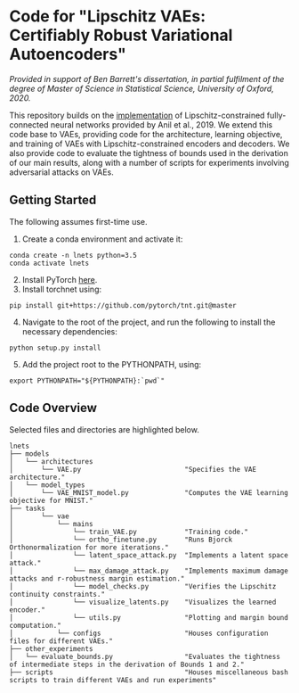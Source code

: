 # Code for "Lipschitz VAEs: Certifiably Robust Variational Autoencoders"

*Provided in support of Ben Barrett's dissertation, in partial fulfilment of the degree of Master of Science in Statistical Science, University of Oxford, 2020.*

This repository builds on the [implementation](https://github.com/cemanil/lnets) of Lipschitz-constrained fully-connected neural networks provided by Anil et al., 2019. We extend this code base to VAEs, providing code for the architecture, learning objective, and training of VAEs with Lipschitz-constrained encoders and decoders. We also provide code to evaluate the tightness of bounds used in the derivation of our main results, along with a number of scripts for experiments involving adversarial attacks on VAEs. 

## Getting Started
The following assumes first-time use.

1. Create a conda environment and activate it:
```
conda create -n lnets python=3.5
conda activate lnets
```
2. Install PyTorch [here](https://pytorch.org/).
3. Install torchnet using:
```
pip install git+https://github.com/pytorch/tnt.git@master
```
4. Navigate to the root of the project, and run the following to install the necessary dependencies:
```
python setup.py install
```
5. Add the project root to the PYTHONPATH, using:
```
export PYTHONPATH="${PYTHONPATH}:`pwd`"
``` 

## Code Overview
Selected files and directories are highlighted below.
```
lnets
├── models
│   └── architectures
│       └── VAE.py                          "Specifies the VAE architecture." 
│   └── model_types
│       └── VAE_MNIST_model.py              "Computes the VAE learning objective for MNIST."
├── tasks
│       └── vae
│           └── mains
│               └── train_VAE.py            "Training code."
│               └── ortho_finetune.py       "Runs Bjorck Orthonormalization for more iterations."
│               └── latent_space_attack.py  "Implements a latent space attack."
│               └── max_damage_attack.py    "Implements maximum damage attacks and r-robustness margin estimation."
│               └── model_checks.py         "Verifies the Lipschitz continuity constraints."
│               └── visualize_latents.py    "Visualizes the learned encoder."
│               └── utils.py                "Plotting and margin bound computation."
│           └── configs                     "Houses configuration files for different VAEs."
├── other_experiments
│   └── evaluate_bounds.py                  "Evaluates the tightness of intermediate steps in the derivation of Bounds 1 and 2."
├── scripts                                 "Houses miscellaneous bash scripts to train different VAEs and run experiments"
```
